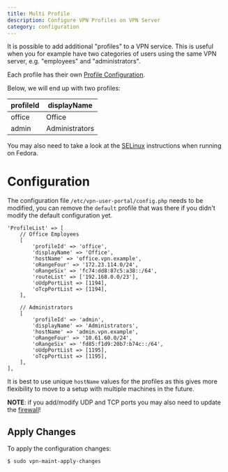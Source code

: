 ```yaml
---
title: Multi Profile
description: Configure VPN Profiles on VPN Server
category: configuration
---
```


It is possible to add additional "profiles" to a VPN service. This is useful 
when you for example have two categories of users using the same VPN server,
e.g. "employees" and "administrators". 

Each profile has their own [Profile Configuration](PROFILE_CONFIG.md).

Below, we will end up with two profiles:

| profileId | displayName    |
| --------- | -------------- |
| office    | Office         |
| admin     | Administrators |

You may also need to take a look at the [SELinux](SELINUX.md) instructions when
running on Fedora.

# Configuration

The configuration file `/etc/vpn-user-portal/config.php` needs to be 
modified, you can remove the `default` profile that was there if you didn't
modify the default configuration yet.

```
'ProfileList' => [
    // Office Employees
    [
        'profileId' => 'office',
        'displayName' => 'Office',
        'hostName' => 'office.vpn.example',
        'oRangeFour' => '172.23.114.0/24',
        'oRangeSix' => 'fc74:dd8:87c5:a38::/64',
        'routeList' => ['192.168.0.0/23'],
        'oUdpPortList => [1194],
        'oTcpPortList => [1194],
    ],

    // Administrators
    [
        'profileId' => 'admin',
        'displayName' => 'Administrators',
        'hostName' => 'admin.vpn.example',
        'oRangeFour' => '10.61.60.0/24',
        'oRangeSix' => 'fd85:f1d9:20b7:b74c::/64',
        'oUdpPortList => [1195],
        'oTcpPortList => [1195],
    ],
],
```

It is best to use unique `hostName` values for the profiles as this gives 
more flexibility to move to a setup with multiple machines in the future.

**NOTE**: if you add/modify UDP and TCP ports you may also need to update the 
[firewall](FIREWALL.md)!

## Apply Changes

To apply the configuration changes:

```
$ sudo vpn-maint-apply-changes
```
